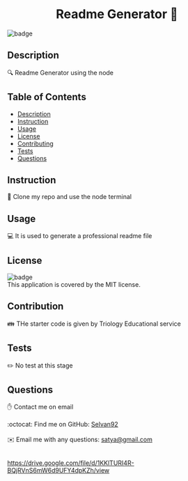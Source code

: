 
<h1 align="center">Readme Generator 👋</h1>

![badge](https://img.shields.io/badge/license-MIT-brightgreen)<br />
## Description
🔍 Readme Generator using the node 
## Table of Contents
- [Description](#description)
- [Instruction](#instructions)
- [Usage](#usage)
- [License](#license)
- [Contributing](#contributing)
- [Tests](#tests)
- [Questions](#questions)
## Instruction
💾 Clone my repo and use the node terminal
## Usage
💻 It is used to generate a professional readme file 
## License
![badge](https://img.shields.io/badge/license-MIT-brightgreen)
<br />
This application is covered by the MIT license. 
## Contribution
👪 THe starter code is given by Triology Educational service
## Tests
✏️ No test at this stage
## Questions
✋ Contact me on email<br />
<br />
:octocat: Find me on GitHub: [Selvan92](https://github.com/Selvan92)<br />
<br />
✉️ Email me with any questions: satya@gmail.com<br /><br />

https://drive.google.com/file/d/1KKlTURI4R-BQjRVnS6mW6d9UFY4dpKZh/view

